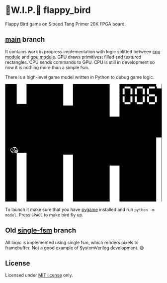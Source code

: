 # 🚧W.I.P.🚧 flappy_bird

Flappy Bird game on Sipeed Tang Primer 20K FPGA board.

## [main](https://github.com/trickybestia/flappy_bird/tree/main) branch

It contains work in progress implementation with logic splitted between [cpu module](https://github.com/trickybestia/flappy_bird/blob/main/src/cpu.sv) and [gpu module](https://github.com/trickybestia/flappy_bird/blob/main/src/gpu.sv). GPU draws primitives: filled and textured rectangles. CPU sends commands to GPU. CPU is still in development so now it is nothing more than a simple fsm.

There is a high-level game model written in Python to debug game logic.

![](doc/images/model.png)

To launch it make sure that you have [pygame](https://pypi.org/project/pygame/) installed and run `python -m model`. Press `SPACE` to make bird fly up.

## Old [single-fsm](https://github.com/trickybestia/flappy_bird/tree/single-fsm) branch

All logic is implemented using single fsm, which renders pixels to framebuffer. Not a good example of SystemVerilog development. 😅

## License

Licensed under [MIT license](LICENSE) only.

